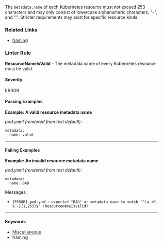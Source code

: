 <!-- This file is automatically generated by `cv doc`. Do not edit directly. -->

The `metadata.name` of each Kubernetes resource must not exceed 253 characters and may only consist of lowercase alphanumeric characters, "-", and ".". Stricter requirements may exist for specific resource kinds.


### Related Links
* [Naming](https://playbook.cloudpaklab.ibm.com/naming/)

### Linter Rule
**ResourceNameIsValid** - The metadata.name of every Kubernetes resource must be valid.

#### Severity
ERROR


#### Passing Examples

**Example: A valid resource metadata name**

_pod.yaml (rendered from test default)_:

    metadata:
      name: valid
    

<hr>


#### Failing Examples

**Example: An invalid resource metadata name**

_pod.yaml (rendered from test default)_:

    metadata:
      name: BAD
    



Messages:
* `[ERROR] pod.yaml: expected "BAD" at metadata.name to match "^[a-z0-9.-]{1,253}$" (ResourceNameIsValid)`
<hr>

#### Keywords
* [Miscellaneous](../standards/Miscellaneous.md)
* Naming
